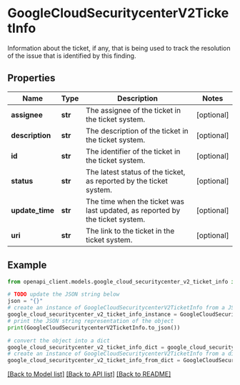 # GoogleCloudSecuritycenterV2TicketInfo

Information about the ticket, if any, that is being used to track the resolution of the issue that is identified by this finding.

## Properties

Name | Type | Description | Notes
------------ | ------------- | ------------- | -------------
**assignee** | **str** | The assignee of the ticket in the ticket system. | [optional] 
**description** | **str** | The description of the ticket in the ticket system. | [optional] 
**id** | **str** | The identifier of the ticket in the ticket system. | [optional] 
**status** | **str** | The latest status of the ticket, as reported by the ticket system. | [optional] 
**update_time** | **str** | The time when the ticket was last updated, as reported by the ticket system. | [optional] 
**uri** | **str** | The link to the ticket in the ticket system. | [optional] 

## Example

```python
from openapi_client.models.google_cloud_securitycenter_v2_ticket_info import GoogleCloudSecuritycenterV2TicketInfo

# TODO update the JSON string below
json = "{}"
# create an instance of GoogleCloudSecuritycenterV2TicketInfo from a JSON string
google_cloud_securitycenter_v2_ticket_info_instance = GoogleCloudSecuritycenterV2TicketInfo.from_json(json)
# print the JSON string representation of the object
print(GoogleCloudSecuritycenterV2TicketInfo.to_json())

# convert the object into a dict
google_cloud_securitycenter_v2_ticket_info_dict = google_cloud_securitycenter_v2_ticket_info_instance.to_dict()
# create an instance of GoogleCloudSecuritycenterV2TicketInfo from a dict
google_cloud_securitycenter_v2_ticket_info_from_dict = GoogleCloudSecuritycenterV2TicketInfo.from_dict(google_cloud_securitycenter_v2_ticket_info_dict)
```
[[Back to Model list]](../README.md#documentation-for-models) [[Back to API list]](../README.md#documentation-for-api-endpoints) [[Back to README]](../README.md)



